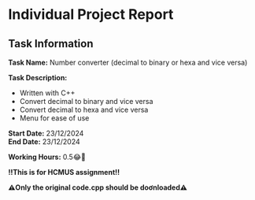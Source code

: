 # Individual Project Report

## Task Information
**Task Name:** Number converter (decimal to binary or hexa and vice versa)

**Task Description:**  
- Written with C++
- Convert decimal to binary and vice versa
- Convert decimal to hexa and vice versa
- Menu for ease of use

**Start Date:** 23/12/2024  
**End Date:** 23/12/2024

**Working Hours:** 0.5😂🤣

**‼️This is for HCMUS assignment‼️**

**⚠️Only the original code.cpp should be doơnloaded⚠️**

